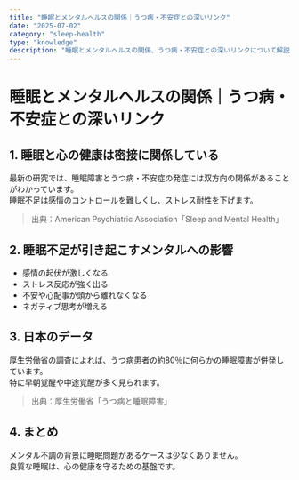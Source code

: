 ```yaml
---
title: "睡眠とメンタルヘルスの関係｜うつ病・不安症との深いリンク"
date: "2025-07-02"
category: "sleep-health"
type: "knowledge"
description: "睡眠とメンタルヘルスの関係、うつ病・不安症との深いリンクについて解説"
---
```


# 睡眠とメンタルヘルスの関係｜うつ病・不安症との深いリンク

## 1. 睡眠と心の健康は密接に関係している
最新の研究では、睡眠障害とうつ病・不安症の発症には双方向の関係があることがわかっています。  
睡眠不足は感情のコントロールを難しくし、ストレス耐性を下げます。

> 出典：American Psychiatric Association「Sleep and Mental Health」

## 2. 睡眠不足が引き起こすメンタルへの影響
- 感情の起伏が激しくなる
- ストレス反応が強く出る
- 不安や心配事が頭から離れなくなる
- ネガティブ思考が増える

## 3. 日本のデータ
厚生労働省の調査によれば、うつ病患者の約80％に何らかの睡眠障害が併発しています。  
特に早朝覚醒や中途覚醒が多く見られます。

> 出典：厚生労働省「うつ病と睡眠障害」

## 4. まとめ
メンタル不調の背景に睡眠問題があるケースは少なくありません。  
良質な睡眠は、心の健康を守るための基盤です。
